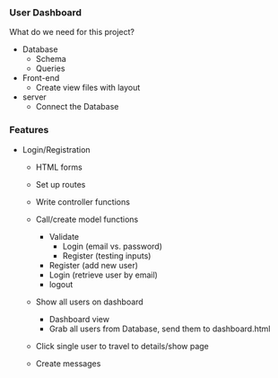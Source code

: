 ### User Dashboard

What do we need for this project?

* Database
  * Schema
  * Queries
* Front-end
  * Create view files with layout
* server
  * Connect the Database

### Features

* Login/Registration
  * HTML forms
  * Set up routes
  * Write controller functions
  * Call/create model functions
    * Validate
      * Login (email vs. password)
      * Register (testing inputs)
    * Register (add new user)
    * Login (retrieve user by email)
    * logout

  * Show all users on dashboard
    * Dashboard view
    * Grab all users from Database, send them to dashboard.html
  * Click single user to travel to details/show page
  * Create messages
